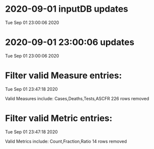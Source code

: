 
# 2020-09-01 inputDB updates 
 Tue Sep 01 23:00:06 2020 


# 2020-09-01 23:00:06 updates 
 Tue Sep 01 23:00:06 2020 


# Filter valid Measure entries: 
 Tue Sep 01 23:47:18 2020 

Valid Measures include: Cases,Deaths,Tests,ASCFR
 226 rows removed
# Filter valid Metric entries: 
 Tue Sep 01 23:47:18 2020 

Valid Metrics include: Count,Fraction,Ratio
 14 rows removed